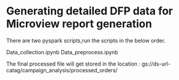 
# Generating detailed DFP data for Microview report generation

There are two pyspark scripts,run the scripts in the below order.

Data_collection.ipynb
Data_preprocess.ipynb

The final processed file will get stored in the location : gs://ds-url-catag/campaign_analysis/processed_orders/

